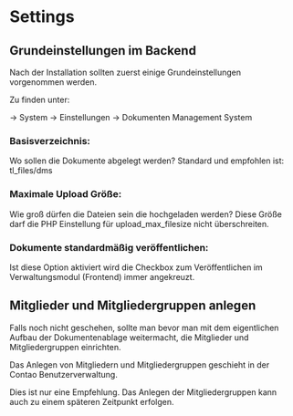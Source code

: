 # Settings

## Grundeinstellungen im Backend

Nach der Installation sollten zuerst einige Grundeinstellungen vorgenommen werden.

Zu finden unter:

→ System → Einstellungen → Dokumenten Management System


### Basisverzeichnis: 
Wo sollen die Dokumente abgelegt werden? Standard und empfohlen ist: tl_files/dms

### Maximale Upload Größe: 
Wie groß dürfen die Dateien sein die hochgeladen werden? 
Diese Größe darf die PHP Einstellung für upload_max_filesize nicht überschreiten.


### Dokumente standardmäßig veröffentlichen:
Ist diese Option aktiviert wird die Checkbox zum Veröffentlichen im Verwaltungsmodul (Frontend) immer angekreuzt.


## Mitglieder und Mitgliedergruppen anlegen
Falls noch nicht geschehen, sollte man bevor man mit dem eigentlichen Aufbau der Dokumentenablage weitermacht, die  Mitglieder und Mitgliedergruppen einrichten.

Das Anlegen von Mitgliedern und Mitgliedergruppen geschieht in der Contao Benutzerverwaltung.

Dies ist nur eine Empfehlung. Das Anlegen der Mitgliedergruppen kann auch zu einem späteren Zeitpunkt erfolgen. 

